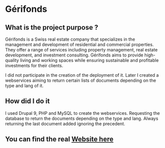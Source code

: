 # Gérifonds <Badge type="tip" text="drupal" />

## What is the project purpose ?

Gérifonds is a Swiss real estate company that specializes in the management and development of residential and commercial properties. They offer a range of services including property management, real estate development, and investment consulting. Gérifonds aims to provide high-quality living and working spaces while ensuring sustainable and profitable investments for their clients.

I did not participate in the creation of the deployment of it. Later I created a webservices aiming to return certain lists of documents depending on the type and lang of it.

## How did I do it

I used Drupal 9, PHP and MySQL to create the webservices. Requesting the database to return the documents depending on the type and lang. Always returning the last document added ignoring the precedent.

## You can find the real [Website here](https://www.gerifonds.ch)
